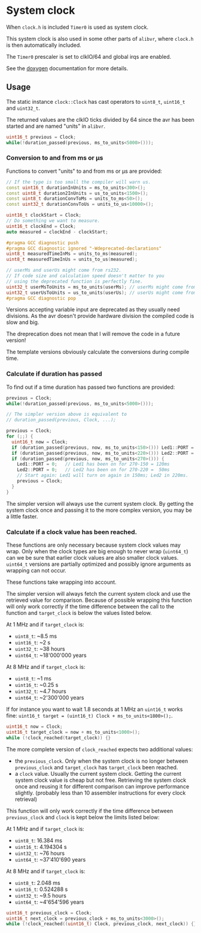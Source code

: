 # System clock

When `clock.h` is included `Timer0` is used as system clock.

This system clock is also used in some other parts of `alibvr`,
where `clock.h` is then automatically included.

The `Timer0` prescaler is set to clkIO/64 and global irqs are enabled.

See the [doxygen](http://close2.github.io/alibvr/doxygen/html/d9/d1f/namespaceclock.html)
documentation for more details.


## Usage

The static instance `clock::Clock` has cast operators to `uint8_t`,
`uint16_t` and `uint32_t`.

The returned values are the clkIO ticks divided by 64 since the avr has
been started and are named "units" in `alibvr`.

```C++
uint16_t previous = Clock;
while(!duration_passed(previous, ms_to_units<5000>()));
```


### Conversion to and from ms or µs

Functions to convert "units" to and from ms or µs are provided:
```C++
// If the type is too small the compiler will warn us.
const uint16_t durationInUnits = ms_to_units<300>();
const uint8_t duration2InUnits = us_to_units<1500>();
const uint8_t durationConvToMs = units_to_ms<50>();
const uint32_t durationConvToUs = units_to_us<10000>();

uint16_t clockStart = Clock;
// Do something we want to measure.
uint16_t clockEnd = Clock;
auto measured = clockEnd - clockStart;

#pragma GCC diagnostic push
#pragma GCC diagnostic ignored "-Wdeprecated-declarations"
uint8_t measuredTimeInMs = units_to_ms(measured);
uint8_t measuredTimeInUs = units_to_us(measured);

// userMs and userUs might come from rs232.
// If code size and calculation speed doesn't matter to you
// using the deprecated function is perfectly fine.
uint32_t userMsToUnits = ms_to_units(userMs); // userMs might come from rs232
uint32_t userUsToUnits = us_to_units(userUs); // userUs might come from rs232
#pragma GCC diagnostic pop
```

Versions accepting variable input are deprecated as they usually need
divisions.  As the avr doesn't provide hardware division the compiled
code is slow and big.

The dreprecation does not mean that I will remove the code in a future
version!

The template versions obviously calculate the conversions during
compile time.


### Calculate if duration has passed

To find out if a time duration has passed two functions are provided:

```C++
previous = Clock;
while(!duration_passed(previous, ms_to_units<5000>()));

// The simpler version above is equivalent to
// duration_passed(previous, Clock, ...);

previous = Clock;
for (;;) {
  uint16_t now = Clock;
  if (duration_passed(previous, now, ms_to_units<150>())) Led1::PORT = 1;
  if (duration_passed(previous, now, ms_to_units<220>())) Led2::PORT = 1;
  if (duration_passed(previous, now, ms_to_units<270>())) {
    Led1::PORT = 0;   // Led1 has been on for 270-150 = 120ms
    Led2::PORT = 0;   // Led2 has been on for 270-220 =  50ms
    // Start again: Led1 will turn on again in 150ms; Led2 in 220ms.
    previous = Clock;
  }
}
```

The simpler version will always use the current system clock.  By
getting the system clock once and passing it to the more complex
version, you may be a little faster.


### Calculate if a clock value has been reached.

These functions are only necessary because system clock values may
wrap.  Only when the clock types are big enough to never wrap
(`uint64_t`) can we be sure that earlier clock values are also smaller
clock values.  `uint64_t` versions are partially optimized and possibly
ignore arguments as wrapping can not occur.

These functions take wrapping into account.

The simpler version will always fetch the current system clock and use
the retrieved value for comparison.  Because of possible wrapping this
function will only work correctly if the time difference between the
call to the function and `target_clock` is below the values listed
below.

At 1 MHz and if `target_clock` is:
* `uint8_t`: ~8.5 ms
* `uint16_t`: ~2 s
* `uint32_t`: ~38 hours
* `uint64_t`: ~18'000'000 years

At 8 MHz and if `target_clock` is:
* `uint8_t`: ~1 ms
* `uint16_t`: ~0.25 s
* `uint32_t`: ~4.7 hours
* `uint64_t`: ~2'300'000 years

If for instance you want to wait 1.8 seconds at 1 MHz an `uint16_t`
works fine: `uint16_t target = (uint16_t) Clock + ms_to_units<1800>();`.

```C++
uint16_t now = Clock;
uint16_t target_clock = now + ms_to_units<1000>();
while (!clock_reached(target_clock)) {}
```

The more complete version of `clock_reached` expects two additional
values:
* the `previous_clock`.  Only when the system clock is no longer between
  `previous_clock` and `target_clock` has `target_clock` been reached.
* a `clock` value.  Usually the current system clock.  Getting the
  current system clock value is cheap but not free.
  Retrieving the system clock once and reusing it for different
  comparison can improve performance slightly.  (probably less than 10
  assembler instructions for every clock retrieval)

This function will only work correctly if the time difference between
`previous_clock` and `clock` is kept below the limits listed below:

At 1 MHz and if `target_clock` is:
* `uint8_t`: 16.384 ms
* `uint16_t`: 4.194304 s
* `uint32_t`: ~76 hours
* `uint64_t`: ~37'410'690 years

At 8 MHz and if `target_clock` is:
* `uint8_t`: 2.048 ms
* `uint16_t`: 0.524288 s
* `uint32_t`: ~9.5 hours
* `uint64_t`: ~4'654'596 years

```C++
uint16_t previous_clock = Clock;
uint16_t next_clock = previous_clock + ms_to_units<3000>();
while (!clock_reached((uint16_t) Clock, previous_clock, next_clock)) {}
```
